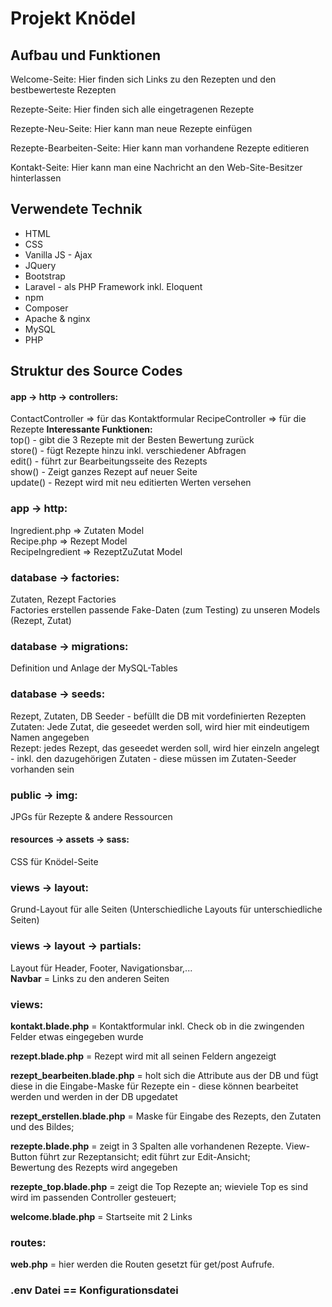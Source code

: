 # Projekt Knödel

## Aufbau und Funktionen

Welcome-Seite: Hier finden sich Links zu den Rezepten und den bestbewerteste Rezepten

Rezepte-Seite: Hier finden sich alle eingetragenen Rezepte

Rezepte-Neu-Seite: Hier kann man neue Rezepte einfügen

Rezepte-Bearbeiten-Seite: Hier kann man vorhandene Rezepte editieren

Kontakt-Seite: Hier kann man eine Nachricht an den Web-Site-Besitzer hinterlassen

## Verwendete Technik

* HTML  
* CSS  
* Vanilla JS - Ajax
* JQuery  
* Bootstrap  
* Laravel - als PHP Framework inkl. Eloquent    
* npm  
* Composer  
* Apache & nginx  
* MySQL    
* PHP

## Struktur des Source Codes

#### app -> http -> controllers:  
ContactController => für das Kontaktformular
RecipeController => für die Rezepte
**Interessante Funktionen:**  
top() - gibt die 3 Rezepte mit der Besten Bewertung zurück  
store() - fügt Rezepte hinzu inkl. verschiedener Abfragen  
edit() - führt zur Bearbeitungsseite des Rezepts  
show() - Zeigt ganzes Rezept auf neuer Seite  
update() - Rezept wird mit neu editierten Werten versehen

### app -> http:  
Ingredient.php => Zutaten Model  
Recipe.php => Rezept Model  
RecipeIngredient => RezeptZuZutat Model  

### database -> factories:
Zutaten, Rezept Factories  
Factories erstellen passende Fake-Daten (zum Testing) zu unseren Models (Rezept, Zutat)

### database -> migrations:  
Definition und Anlage der MySQL-Tables  

### database -> seeds:
Rezept, Zutaten, DB Seeder - befüllt die DB mit vordefinierten Rezepten  
Zutaten: Jede Zutat, die geseedet werden soll, wird hier mit eindeutigem Namen angegeben  
Rezept: jedes Rezept, das geseedet werden soll, wird hier einzeln angelegt - inkl. den dazugehörigen Zutaten - diese müssen im Zutaten-Seeder vorhanden sein

### public -> img:  
JPGs für Rezepte & andere Ressourcen

#### resources -> assets -> sass:  
CSS für Knödel-Seite
  
### views -> layout:  
Grund-Layout für alle Seiten (Unterschiedliche Layouts für unterschiedliche Seiten)  
 
### views -> layout -> partials:  
Layout für Header, Footer, Navigationsbar,...  
**Navbar** = Links zu den anderen Seiten

### views:  
**kontakt.blade.php** = Kontaktformular inkl. Check ob in die zwingenden Felder etwas eingegeben wurde  

**rezept.blade.php** = Rezept wird mit all seinen Feldern angezeigt  

**rezept_bearbeiten.blade.php** = holt sich die Attribute aus der DB und fügt diese in die Eingabe-Maske für Rezepte ein - diese können bearbeitet werden und werden in der DB upgedatet  

**rezept_erstellen.blade.php** = Maske für Eingabe des Rezepts, den Zutaten und des Bildes;  

**rezepte.blade.php** = zeigt in 3 Spalten alle vorhandenen Rezepte. View-Button führt zur Rezeptansicht; edit führt zur Edit-Ansicht;  
Bewertung des Rezepts wird angegeben  

**rezepte_top.blade.php** = zeigt die Top Rezepte an; wieviele Top es sind wird im passenden Controller gesteuert;  

**welcome.blade.php** = Startseite mit 2 Links 
  
### routes:  
**web.php** = hier werden die Routen gesetzt für get/post Aufrufe. 

### .env Datei == Konfigurationsdatei
  
